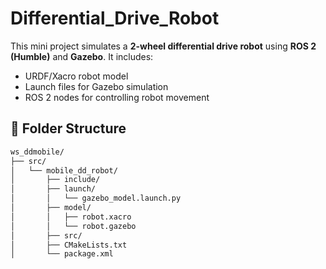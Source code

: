 # Differential_Drive_Robot

This mini project simulates a **2-wheel differential drive robot** using **ROS 2 (Humble)** and **Gazebo**. It includes:
- URDF/Xacro robot model
- Launch files for Gazebo simulation
- ROS 2 nodes for controlling robot movement

## 📁 Folder Structure
```bash
ws_ddmobile/
├── src/
│   └── mobile_dd_robot/
│       ├── include/
│       ├── launch/
│       │   └── gazebo_model.launch.py
│       ├── model/
│       │   ├── robot.xacro
│       │   └── robot.gazebo
│       ├── src/
│       ├── CMakeLists.txt
│       └── package.xml
